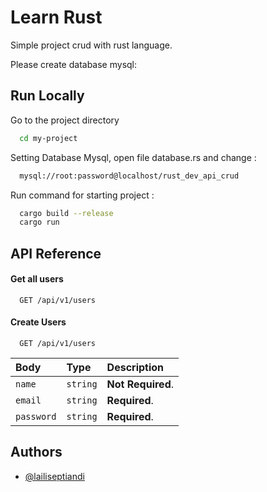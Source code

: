 # Learn Rust

Simple project crud with rust language.

Please create database mysql:

## Run Locally

Go to the project directory

```bash
  cd my-project
```

Setting Database Mysql, open file database.rs and change :

```bash
  mysql://root:password@localhost/rust_dev_api_crud
```

Run command for starting project :

```bash
  cargo build --release
  cargo run
```

## API Reference

#### Get all users

```http
  GET /api/v1/users
```

#### Create Users

```http
  GET /api/v1/users
```

| Body       | Type     | Description       |
| :--------- | :------- | :---------------- |
| `name`     | `string` | **Not Required**. |
| `email`    | `string` | **Required**.     |
| `password` | `string` | **Required**.     |

## Authors

- [@lailiseptiandi](https://www.github.com/lailiseptiandi)

